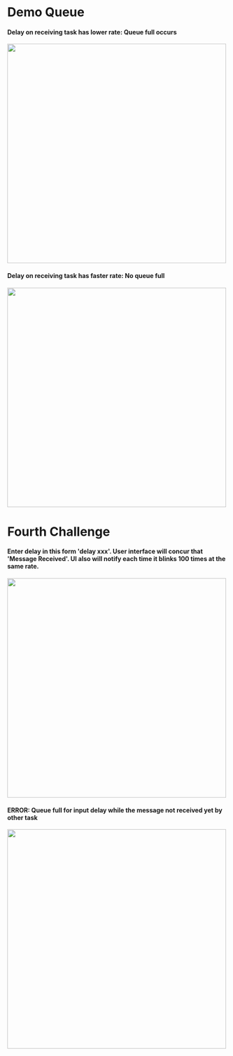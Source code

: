 # Demo Queue  
  
#### Delay on receiving task has lower rate: Queue full occurs

<img src="https://user-images.githubusercontent.com/76240694/114626418-4345ef80-9ce6-11eb-9a2d-03ecd6bb5fdd.gif" width="500"> 

#### Delay on receiving task has faster rate: No queue full  

<img src="https://user-images.githubusercontent.com/76240694/114626666-9f107880-9ce6-11eb-9ac3-85cb28e6860b.gif" width="500">

# Fourth Challenge  
  
#### Enter delay in this form 'delay xxx'. User interface will concur that 'Message Received'. UI also will notify each time it blinks 100 times at the same rate.  

<img src="https://user-images.githubusercontent.com/76240694/114631017-64124300-9cee-11eb-8e93-83a3e0687586.gif" width="500">

#### ERROR: Queue full for input delay while the message not received yet by other task  

<img src="https://user-images.githubusercontent.com/76240694/114634882-26b1b380-9cf6-11eb-872a-1a3c7c2cd3fc.gif" width="500"> 

